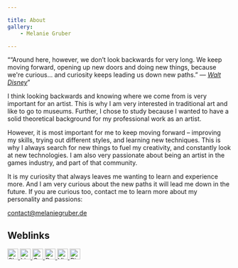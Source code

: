 ```yaml
---

title: About
gallery:
    - Melanie Gruber

---
```


<q>“Around here, however, we don’t look backwards for very long. We keep moving forward, opening up new doors and doing
new things, because we're curious… and curiosity keeps leading us down new paths.” — 
<cite><a href="https://en.wikiquote.org/wiki/Walt_Disney" target="_blank">Walt Disney</a></cite></q>

I think looking backwards and knowing where we come from is very important for an artist. This is why I am very
interested in traditional art and like to go to museums. Further, I chose to study because I wanted to have a solid
theoretical background for my professional work as an artist.

However, it is most important for me to keep moving forward – improving my skills, trying out different styles, and
learning new techniques. This is why I always search for new things to fuel my creativity, and constantly look at new
technologies. I am also very passionate about being an artist in the games industry, and part of that community.

It is my curiosity that always leaves me wanting to learn and experience more. And I am very curious about the new paths
it will lead me down in the future. If you are curious too, contact me to learn more about my personality and passions:

[contact@melaniegruber.de](mailto:contact@melaniegruber.de)  

<section class="additional-links">
    <h2 class="sr-only">Weblinks</h2>
    <p>
        <a class="img-anchor" href="callto:melaniegruber.de" target="_blank" title="Call me via Skype.">
            <img alt="Skype icon" height="24" src="<%= page.asset('/images/icons/skype.svg') %>" width="24">
        </a>
        <a class="img-anchor" href="https://www.linkedin.com/in/melaniegruber" target="_blank" title="Visit my LinkedIn profile.">
            <img alt="LinkedIn icon" height="24" src="<%= page.asset('/images/icons/linkedin.svg') %>" width="24">
        </a>
        <a class="img-anchor" href="http://www.melaniegruber.gameartisans.org" target="_blank" title="Visit my Game Artisans profile.">
            <picture>
                <source srcset="<%= page.asset('/images/icons/game-artisans-24.webp') %>, <%= page.asset('/images/icons/game-artisans-32.webp') %> 1.5x, <%= page.asset('/images/icons/game-artisans-48.webp') %> 2x, <%= page.asset('/images/icons/game-artisans-72.webp') %> 3x" type="image/webp">
                <img alt="Game Artisans" height="24" src="<%= page.asset('/images/icons/game-artisans-24.png') %>" srcset="<%= page.asset('/images/icons/game-artisans-32.png') %> 1.5x, <%= page.asset('/images/icons/game-artisans-48.png') %> 2x, <%= page.asset('/images/icons/game-artisans-72.png') %> 3x" width="24">
            </picture>
        </a>
        <!-- <a class="img-anchor" href="http://melaniegruber.cgsociety.org/" target="_blank">CG Society</a>-->
        <a class="img-anchor" href="http://melaniegruber.deviantart.com/" target="_blank" title="Visit my DeviantArt profile.">
            <img alt="DeviantArt icon" height="24" src="<%= page.asset('/images/icons/deviantart.svg') %>" width="24">
        </a>
        <a class="img-anchor" href="https://vimeo.com/melaniegruber" target="_blank" title="Visit my Vimeo profile.">
            <img alt="Vimeo icon" height="24" src="<%= page.asset('/images/icons/vimeo.svg') %>" width="24">
        </a>
        <a class="img-anchor" href="http://www.pinterest.com/GruberMelanie/inspiration/" target="_blank" title="Visit my Pinterest board.">
            <img alt="Pinterest icon" height="24" src="<%= page.asset('/images/icons/pinterest.svg') %>" width="24">
        </a>
    </p>
</section>
